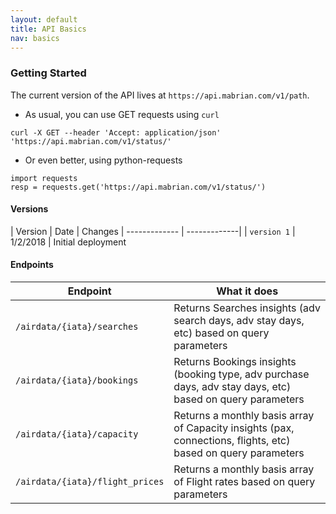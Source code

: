 ```yaml
---
layout: default
title: API Basics
nav: basics
---
```


### Getting Started

The current version of the API lives at ```https://api.mabrian.com/v1/path```.

- As usual, you can use GET requests using  ```curl```
```
curl -X GET --header 'Accept: application/json' 'https://api.mabrian.com/v1/status/'
```
- Or even better, using python-requests
```
import requests  
resp = requests.get('https://api.mabrian.com/v1/status/')  
```


#### Versions

| Version | Date | Changes
| ------------- | -------------|
| ```version 1``` | 1/2/2018 | Initial deployment

#### Endpoints

| Endpoint | What it does |
| ------------- | -------------|
| ```/airdata/{iata}/searches``` | Returns Searches insights (adv search days, adv stay days, etc) based on query parameters
| ```/airdata/{iata}/bookings``` | Returns Bookings insights (booking type, adv purchase days, adv stay days, etc) based on query parameters
| ```/airdata/{iata}/capacity``` | Returns a monthly basis array of Capacity insights (pax, connections, flights, etc) based on query parameters
| ```/airdata/{iata}/flight_prices``` | Returns a monthly basis array of Flight rates based on query parameters


<body id="basics"></body>
